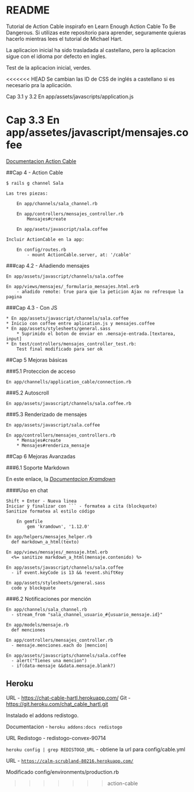 # README

Tutorial de Action Cable inspirafo en Learn Enough Action Cable To Be Dangerous. Si utilizas este repositorio para aprender, seguramente quieras hacerlo mientras lees el tutorial de Michael Hart.

La aplicacion inicial ha sido trasladada al castellano, pero la aplicacion sigue con el idioma por defecto en ingles.

Test de la aplicacion inicial, verdes.

<<<<<<< HEAD
Se cambian las ID de CSS de inglés a castellano si es necesario pra la aplicación.

Cap 3.1 y 3.2 
	En app/assets/javascripts/application.js

Cap 3.3
	En app/assetes/javascript/mensajes.cofee
=======
[Documentacion Action Cable](http://edgeguides.rubyonrails.org/action_cable_overview.html)

##Cap 4 - Action Cable
	
	$ rails g channel Sala

	Las tres piezas:

		En app/channels/sala_channel.rb

		En app/controllers/mensajes_controller.rb
			Mensajes#create

		En app/asets/javascript/sala.coffee

	Incluir ActionCable en la app:

		En config/routes.rb
			- mount ActionCable.server, at: '/cable'

###cap 4.2 - Añadiendo mensajes

	En app/assets/javascript/channels/sala.coffee

	En app/views/mensajes/_formulario_mensajes.html.erb
		- añadido remote: true para que la peticion Ajax no refresque la pagina

###Cap 4.3 - Con JS

	* En app/assets/javascript/channels/sala.coffee
	* Inicio con coffee entre aplication.js y mensajes.coffee
	* En app/assets/stylesheets/general.sass
		* Suprimido el boton de enviar en .mensaje-entrada.[textarea, input]
	* En test/controllers/mensajes_controller_test.rb:
		Test final modificado para ser ok

##Cap 5 Mejoras básicas

###5.1 Proteccion de acceso

	En app/channeĺls/application_cable/connection.rb

###5.2 Autoscroll

	En app/assets/javascript/channels/sala.coffee.rb

###5.3 Renderizado de mensajes

	En app/assets/javascript/sala.coffee

	En app/controllers/mensajes_controllers.rb
		* Mensajes#create
		* Mensajes#renderiza_mensaje

##Cap 6 Mejoras Avanzadas

###6.1 Soporte Markdown

En este enlace, la [*Documentacion Kramdown*](https://kramdown.gettalong.org/documentation.html)

####Uso en chat

	Shift + Enter - Nueva linea
	Iniciar ỳ finalizar con ``` - formatea a cita (blockquote)
	Sanitize formatea al estilo código

		En gemfile
			gem 'kramdown', '1.12.0'

    En app/helpers/mensajes_helper.rb
      def markdown_a_html(texto)

    En app/views/mensajes/_mensaje.html.erb
      <%= sanitize markdown_a_html(mensaje.contenido) %>

    En app/assets/javascript/channels/sala.coffee
      - if event.keyCode is 13 && !event.shiftKey

    En app/assets/stylesheets/general.sass
      code y blockquote

 ###6.2 Notificaciones por mención

    En app/channels/sala_channel.rb
      - stream_from "sala_channel_usuario_#{usuario_mensaje.id}"

    En app/models/mensaje.rb
      def menciones

    En app/controllers/mensajes_controller.rb
      - mensaje.menciones.each do |mencion|

    En app/assets/javascripts/channels/sala.coffee
      - alert("Tienes una mencion")
      - if(data-mensaje &&data.mensaje.blank?)

## Heroku

URL - https://chat-cable-hartl.herokuapp.com/
Git - https://git.heroku.com/chat_cable_hartl.git

Instalado el addons redistogo.

Documentacion - <code>heroku addons:docs redistogo</code>

URL Redistogo - redistogo-convex-90714 

<code>heroku config | grep REDISTOGO_URL</code> - obtiene la url para config/cable.yml

URL - <code>https://calm-scrubland-80216.herokuapp.com/</code>

Modificado config/environments/production.rb
>>>>>>> action-cable
